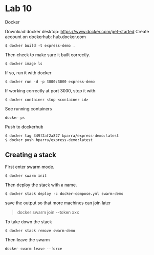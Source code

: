 # Lab 10
Docker

Download docker desktop: https://www.docker.com/get-started
Create account on dockerhub: hub.docker.com

```
$ docker build -t express-demo .
```
Then check to make sure it built correctly.
```
$ docker image ls
```
If so, run it with docker 

```
$ docker run -d -p 3000:3000 express-demo
```
If working correctly at port 3000, stop it with
```
$ docker container stop <container id>
```

See running containers
```
docker ps
```

Push to dockerhub
```
$ docker tag 349f2af2a827 bparra/express-demo:latest
$ docker push bparra/express-demo:latest
```

## Creating a stack
First enter swarm mode.
```
$ docker swarm init
```
Then deploy the stack with a name.
```
$ docker stack deploy -c docker-compose.yml swarm-demo
```
save the output so that more machines can join later
> docker swarm join --token xxx

To take down the stack
```
$ docker stack remove swarm-demo
```

Then leave the swarm
```
docker swarm leave --force
```
